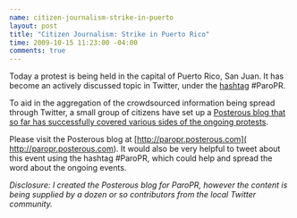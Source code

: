 ```yaml
--- 
name: citizen-journalism-strike-in-puerto
layout: post
title: "Citizen Journalism: Strike in Puerto Rico"
time: 2009-10-15 11:23:00 -04:00
comments: true
---
```

Today a protest is being held in the capital of Puerto Rico, San Juan. It has become an actively discussed topic in Twitter, under the [hashtag](http://hashtags.org/) #ParoPR.

To aid in the aggregation of the crowdsourced information being spread through Twitter, a small group of citizens have set up a [Posterous blog that so far has successfully covered various sides of the ongoing protests]( http://paropr.posterous.com).

Please visit the Posterous blog at [http://paropr.posterous.com]( http://paropr.posterous.com). It would also be very helpful to tweet about this event using the hashtag #ParoPR, which could help and spread the word about the ongoing events. 

_Disclosure: I created the Posterous blog for ParoPR, however the content is being supplied by a dozen or so contributors from the local Twitter community._